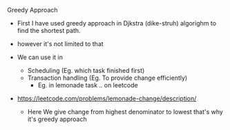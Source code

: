 Greedy Approach

- First I have used greedy approach in Djkstra (dike-struh) algorighm to find the shortest path.

- however it's not limited to that

- We can use it in 
	- Scheduling (Eg. which task finished first)
	- Transaction handling (Eg. To provide change efficiently)
		- Eg. in lemonade task .. on leetcode


- https://leetcode.com/problems/lemonade-change/description/
	- Here We give change from highest denominator to lowest that's why it's greedy approach
